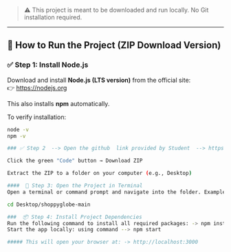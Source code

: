 

> ⚠️ This project is meant to be downloaded and run locally. No Git installation required.

---

## 🔧 How to Run the Project (ZIP Download Version)

### ✅ Step 1: Install Node.js

Download and install **Node.js (LTS version)** from the official site:  
👉 https://nodejs.org

This also installs **npm** automatically.

To verify installation:
```bash
node -v
npm -v

### ✅ Step 2  --> Open the github  link provided by Student  --> https://github.com/jay-mali/shoppyglobe.git

Click the green "Code" button → Download ZIP

Extract the ZIP to a folder on your computer (e.g., Desktop)

####  📂 Step 3: Open the Project in Terminal
Open a terminal or command prompt and navigate into the folder. Example:

cd Desktop/shoppyglobe-main

###  📦 Step 4: Install Project Dependencies
Run the following command to install all required packages: -> npm install
Start the app locally: using command --> npm start

##### This will open your browser at: -> http://localhost:3000


